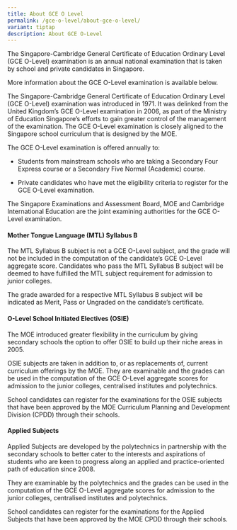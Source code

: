 ```yaml
---
title: About GCE O Level
permalink: /gce-o-level/about-gce-o-level/
variant: tiptap
description: About GCE O-Level
---
```

<p>The Singapore-Cambridge General Certificate of Education Ordinary Level
(GCE O-Level) examination is an annual national examination that is taken
by school and private candidates in Singapore.</p>
<p>More information about the GCE O-Level examination is available below.</p>
<p>The Singapore-Cambridge General Certificate of Education Ordinary Level
(GCE O-Level) examination was introduced in 1971. It was delinked from
the United Kingdom’s GCE O-Level examination in 2006, as part of the Ministry
of Education Singapore’s efforts to gain greater control of the management
of the examination. The GCE O-Level examination is closely aligned to the
Singapore school curriculum that is&nbsp;designed by the MOE.</p>
<p>The GCE O-Level examination is offered annually to:</p>
<ul data-tight="true" class="tight">
<li>
<p>Students from mainstream schools who are taking a Secondary Four Express
course or a Secondary Five Normal (Academic) course.</p>
</li>
<li>
<p>Private candidates who have met the eligibility criteria to register for
the GCE O-Level examination.</p>
</li>
</ul>
<p>The Singapore Examinations and Assessment Board, MOE and Cambridge International
Education are the joint examining authorities for the GCE O-Level examination.&nbsp;</p>
<h4><strong>Mother Tongue Language (MTL) Syllabus B</strong></h4>
<p>The MTL Syllabus B subject is not a GCE O-Level subject, and the grade
will not be included in the computation of the candidate’s GCE O-Level
aggregate score. Candidates who pass the MTL Syllabus B subject will be
deemed to have fulfilled the MTL subject requirement for admission to junior
colleges.</p>
<p>The grade awarded for a respective MTL Syllabus B subject will be indicated
as Merit, Pass or Ungraded on the candidate’s certificate.</p>
<h4><strong>O-Level School Initiated Electives (OSIE)</strong></h4>
<p>The MOE introduced greater flexibility in the curriculum by giving secondary
schools the option to offer OSIE to build up their niche areas in 2005.</p>
<p>OSIE subjects are taken in addition to, or as replacements of, current
curriculum offerings by the MOE. They are examinable and the grades can
be used in the computation of the GCE O-Level aggregate scores for admission
to the junior colleges, centralised institutes and polytechnics.</p>
<p>School candidates can register for the examinations for the OSIE subjects
that have been approved by the MOE Curriculum Planning and Development
Division (CPDD) through their schools.</p>
<h4><strong>Applied Subjects</strong></h4>
<p>Applied Subjects are developed by the polytechnics in partnership with
the secondary schools to better cater to the interests and aspirations
of students who are&nbsp;keen to progress along an applied and practice-oriented
path of education since 2008.</p>
<p>They are examinable by the polytechnics and the grades can be used in
the computation of the GCE O-Level aggregate scores for admission to the
junior colleges, centralised institutes and polytechnics.</p>
<p>School candidates can register for the examinations for the Applied Subjects
that have been approved by the MOE CPDD through their schools.</p>
<p>
<br>
</p>